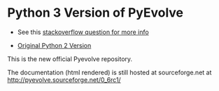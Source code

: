 # Python 3 Version of PyEvolve


- See this [stackoverflow question for more info](https://stackoverflow.com/questions/38647052/use-pyevolve-in-python-3/41539338)

- [Original Python 2 Version](https://github.com/perone/Pyevolve)

This is the new official Pyevolve repository.

The documentation (html rendered) is still hosted at sourceforge.net at http://pyevolve.sourceforge.net/0_6rc1/
